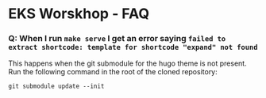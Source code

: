 # EKS Worskhop - FAQ

### Q: When I run `make serve` I get an error saying `failed to extract shortcode: template for shortcode "expand" not found`

This happens when the git submodule for the hugo theme is not present. Run the following command in the root of the cloned repository:

```
git submodule update --init
```

